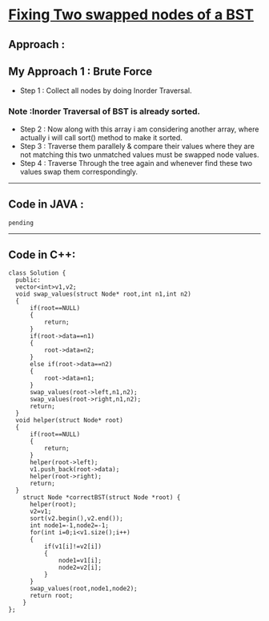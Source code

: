 # <a href="https://practice.geeksforgeeks.org/problems/6c4053871794c5e7a0817d7eaf88d71c4bb4c2bc/1">Fixing Two swapped nodes of a BST</a>

## Approach :
## My Approach 1 : Brute Force
+ Step 1 : Collect all nodes by doing Inorder Traversal.
### Note :Inorder Traversal of BST is already sorted.
+ Step 2 : Now along with this array i am considering another array, where actually i will call sort() method to make it sorted.
+ Step 3 : Traverse them parallely & compare their values where they are not matching this two unmatched values must be swapped node values.
+ Step 4 : Traverse Through the tree again and whenever find these two values swap them correspondingly.

-------------------------------------------------------

## Code in JAVA :
```
pending
```

-----------------
## Code in C++:
```
class Solution {
  public:
  vector<int>v1,v2;
  void swap_values(struct Node* root,int n1,int n2)
  {
      if(root==NULL)
      {
          return;
      }
      if(root->data==n1)
      {
          root->data=n2;
      }
      else if(root->data==n2)
      {
          root->data=n1;
      }
      swap_values(root->left,n1,n2);
      swap_values(root->right,n1,n2);
      return;
  }
  void helper(struct Node* root)
  {
      if(root==NULL)
      {
          return;
      }
      helper(root->left);
      v1.push_back(root->data);
      helper(root->right);
      return;
  }
    struct Node *correctBST(struct Node *root) {
      helper(root);
      v2=v1;
      sort(v2.begin(),v2.end());
      int node1=-1,node2=-1;
      for(int i=0;i<v1.size();i++)
      {
          if(v1[i]!=v2[i])
          {
              node1=v1[i];
              node2=v2[i];
          }
      }
      swap_values(root,node1,node2);
      return root;
    }
};
```